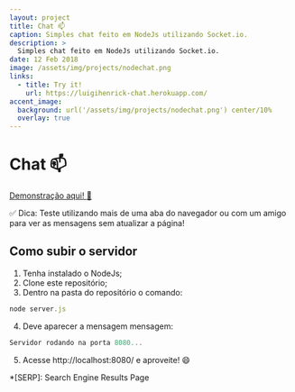 ```yaml
---
layout: project
title: Chat 📫
caption: Simples chat feito em NodeJs utilizando Socket.io.
description: >
  Simples chat feito em NodeJs utilizando Socket.io.
date: 12 Feb 2018
image: /assets/img/projects/nodechat.png
links:
  - title: Try it!
    url: https://luigihenrick-chat.herokuapp.com/
accent_image: 
  background: url('/assets/img/projects/nodechat.png') center/10%
  overlay: true
---
```


# Chat 📫

[Demonstração aqui! :speech_balloon:](https://luigihenrick-chat.herokuapp.com/)

:white_check_mark: Dica: Teste utilizando mais de uma aba do navegador ou com um amigo para ver as mensagens sem atualizar a página!

## Como subir o servidor

1. Tenha instalado o NodeJs;
2. Clone este repositório;
3. Dentro na pasta do repositório o comando: 

```js
node server.js
```

4. Deve aparecer a mensagem mensagem:

```js
Servidor rodando na porta 8080...
```

5. Acesse http://localhost:8080/ e aproveite! :smile:


*[SERP]: Search Engine Results Page
